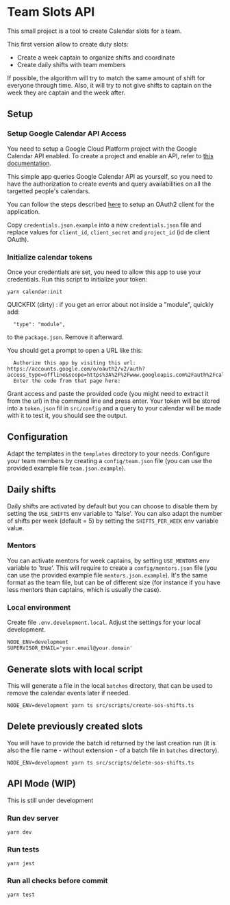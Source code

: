 # Team Slots API

This small project is a tool to create Calendar slots for a team.

This first version allow to create duty slots:

- Create a week captain to organize shifts and coordinate
- Create daily shifts with team members

If possible, the algorithm will try to match the same amount of shift for everyone through time. Also, it will try to
not give shifts to captain on the week they are captain and the week after.

## Setup

### Setup Google Calendar API Access

You need to setup a Google Cloud Platform project with the Google Calendar API enabled. To create a project and enable
an API, refer to [this documentation](https://developers.google.com/workspace/guides/create-project).

This simple app queries Google Calendar API as yourself, so you need to have the authorization to create events and
query availabilities on all the targetted people's calendars.

You can follow the steps described [here](https://github.com/googleapis/google-api-nodejs-client#oauth2-client) to setup
an OAuth2 client for the application.

Copy `credentials.json.example` into a new `credentials.json` file and replace values for `client_id`, `client_secret`
and `project_id` (id de client OAuth).

### Initialize calendar tokens

Once your credentials are set, you need to allow this app to use your credentials. Run this script to initialize your
token:

```command
yarn calendar:init
```

QUICKFIX (dirty) : if you get an error about not inside a "module", quickly add:
```command
  "type": "module",
```
to the `package.json`. Remove it afterward.


You should get a prompt to open a URL like this:

```command
  Authorize this app by visiting this url: https://accounts.google.com/o/oauth2/v2/auth?access_type=offline&scope=https%3A%2F%2Fwww.googleapis.com%2Fauth%2Fcalendar.readonly&response_type=code&client_id=xxx.apps.googleusercontent.com&redirect_uri=urn%3Aietf%3Awg%3Aoauth%3A2.0%3Aoob
  Enter the code from that page here:
```

Grant access and paste the provided code (you might need to extract it from the url) in the command line and press enter. 
Your token will be stored into a `token.json` fil in `src/config` and a query to your calendar will be made with it 
to test it, you should see the output.

## Configuration

Adapt the templates in the `templates` directory to your needs. Configure your team members by creating
a `config/team.json` file (you can use the provided example file `team.json.example`).

## Daily shifts

Daily shifts are activated by default but you can choose to disable them by setting the `USE_SHIFTS` env variable
to 'false'. You can also adapt the number of shifts per week (default = 5) by setting the `SHIFTS_PER_WEEK` env 
variable value.

### Mentors

You can activate mentors for week captains, by setting `USE_MENTORS` env variable to 'true'. This will require to 
create a `config/mentors.json` file (you can use the provided example file `mentors.json.example`). It's the same 
format as the team file, but can be of different size (for instance if you have less mentors than captains, which is
usually the case).

### Local environment

Create file `.env.development.local`. Adjust the settings for your local development.

```
NODE_ENV=development
SUPERVISOR_EMAIL='your.email@your.domain'
```

## Generate slots with local script

This will generate a file in the local `batches` directory, that can be used to remove the calendar events later if
needed.

```command
NODE_ENV=development yarn ts src/scripts/create-sos-shifts.ts
```

## Delete previously created slots

You will have to provide the batch id returned by the last creation run (it is also the file name - without extension -
of a batch file in `batches` directory).

```command
NODE_ENV=development yarn ts src/scripts/delete-sos-shifts.ts
```

## API Mode (WIP)

This is still under development

### Run dev server

```command
yarn dev
```

### Run tests

```command
yarn jest
```

### Run all checks before commit

```command
yarn test
```
